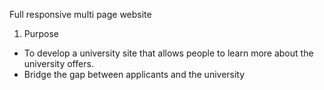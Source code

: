 Full responsive multi page website

1. Purpose
- To develop a university site that allows people to learn more about the university offers.
- Bridge the gap between applicants and the university

